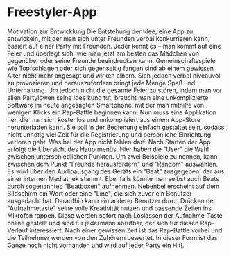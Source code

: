 # Freestyler-App
Motivation zur Entwicklung Die Entstehung der Idee, eine App zu entwickeln, mit der man sich unter Freunden verbal konkurrieren kann, basiert auf einer Party mit Freunden. Jeder kennt es – man kommt auf eine Feier und überlegt sich, wie man jetzt am besten das Mädchen von gegenüber oder seine Freunde beeindrucken kann. Gemeinschaftsspiele wie Topfschlagen oder sich gegenseitig fangen sind ab einem gewissen Alter nicht mehr angesagt und wirken albern. Sich jedoch verbal niveauvoll zu provozieren und herauszufordern bringt jede Menge Spaß und Unterhaltung. Um jedoch nicht die gesamte Feier zu stören, indem man vor allen Partylöwen seine Idee kund tut, braucht man eine unkomplizierte Software im heute angesagten Smartphone, mit der man mithilfe von wenigen Klicks ein Rap-Battle beginnen kann. Nun muss eine Applikation her, die man sich kostenlos und unkompliziert aus einem App-Store herunterladen kann. Sie soll in der Bedienung einfach gestaltet sein, sodass nicht unnötig viel Zeit für die Registrierung und persönliche Einrichtung verloren geht. Was bei der App nicht fehlen darf: Nach Starten der App erfolgt die Übersicht des Hauptmenüs. Hier haben die "User" die Wahl zwischen unterschiedlichen Punkten. Um zwei Beispiele zu nennen, kann zwischen dem Punkt "Freunde herausfordern" und "Random" auswählen. Es wird über den Audioausgang des Geräts ein "Beat" ausgegeben, der aus einer internen Mediathek stammt. Ebenfalls könnte man selbst auch Beats durch sogenanntes "Beatboxen" aufnehmen. Nebenbei erscheint auf dem Bildschirm ein Wort oder eine "Line", die sich zuvor ein Benutzer ausgedacht hat. Daraufhin kann ein anderer Benutzer durch Drücken der "Aufnahmetaste" seine volle Kreativität nutzen und passende Zeilen ins Mikrofon rappen. Diese werden sofort nach Loslassen der Aufnahme-Taste online gestellt und sind für jedermann abrufbar, der sich für diesen Rap-Verlauf interessiert. Nach einer gewissen Zeit ist das Rap-Battle vorbei und die Teilnehmer werden von den Zuhörern bewertet. In dieser Form ist das Ganze noch nicht vorhanden und wird auf jeder Party ein Hit!.
